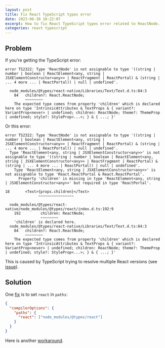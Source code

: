 ```yaml
---
layout: post
title: Fix React TypeScript types error
date: 2023-06-30 16:22:07
excerpt: How to fix React TypeScript types error related to ReactNode.
categories: react typescript
---
```


## Problem

If you're getting the TypeScript error:

```
error TS2322: Type 'ReactNode' is not assignable to type '((string | number | boolean | ReactElement<any, string | JSXElementConstructor<any>> | ReactFragment | ReactPortal) & (string | ... 4 more ... | ReactPortal)) | null | undefined'.

  node_modules/@types/react-native/Libraries/Text/Text.d.ts:84:3
    84   children?: React.ReactNode;
         ~~~~~~~~
    The expected type comes from property 'children' which is declared here on type 'IntrinsicAttributes & TextProps & { variant?: VariantProp<never> | undefined; children: ReactNode; theme?: ThemeProp | undefined; style?: StyleProp<...>; } & { ...; }'
```

Or this error:

```
error TS2322: Type 'ReactNode' is not assignable to type '((string | number | boolean | ReactElement<any, string | JSXElementConstructor<any>> | ReactFragment | ReactPortal) & (string | ... 4 more ... | ReactPortal)) | null | undefined'.
  Type 'ReactElement<any, string | JSXElementConstructor<any>>' is not assignable to type '((string | number | boolean | ReactElement<any, string | JSXElementConstructor<any>> | ReactFragment | ReactPortal) & (string | ... 4 more ... | ReactPortal)) | null | undefined'.
    Type 'ReactElement<any, string | JSXElementConstructor<any>>' is not assignable to type 'React.ReactPortal & React.ReactPortal'.
      Property 'children' is missing in type 'ReactElement<any, string | JSXElementConstructor<any>>' but required in type 'ReactPortal'.

18       <Text>{props.children}</Text>
               ~~~~~~~~~~~~~~~~

  node_modules/@types/react-native/node_modules/@types/react/index.d.ts:192:9
    192         children: ReactNode;
                ~~~~~~~~
    'children' is declared here.
  node_modules/@types/react-native/Libraries/Text/Text.d.ts:84:3
    84   children?: React.ReactNode;
         ~~~~~~~~
    The expected type comes from property 'children' which is declared here on type 'IntrinsicAttributes & TextProps & { variant?: VariantProp<never> | undefined; children: ReactNode; theme?: ThemeProp | undefined; style?: StyleProp<...>; } & { ...; }'
```

This is caused by TypeScript trying to resolve multiple React versions (see [issue](https://github.com/facebook/react/issues/24304)).

## Solution

One [fix](https://github.com/facebook/react/issues/24304#issuecomment-1111184798) is to set `react` in `paths`:

```json
{
  "compilerOptions": {
    "paths": {
      "react": ["node_modules/@types/react"]
    }
  }
}
```

Here is another [workaround](https://github.com/facebook/react/issues/24304#issuecomment-1094565891).

